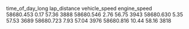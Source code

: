 	                
time_of_day_long	lap_distance	vehicle_speed	engine_speed		
58680.453	0.17	57.36	3888
58680.546	2.76	56.75	3943
58680.630	5.35	57.53	3689
58680.723	7.93	57.04	3976
58680.816	10.44	58.16	3818
